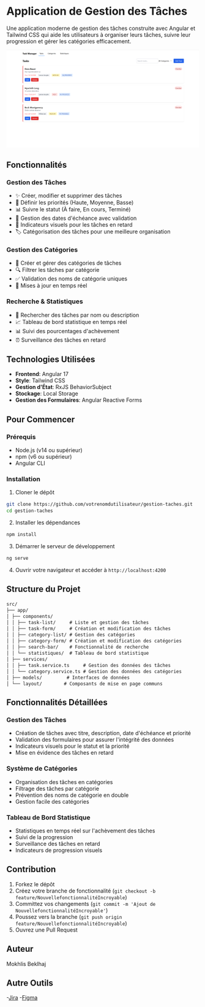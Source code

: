 # Application de Gestion des Tâches

Une application moderne de gestion des tâches construite avec Angular et Tailwind CSS qui aide les utilisateurs à organiser leurs tâches, suivre leur progression et gérer les catégories efficacement.

![Capture d'écran du Gestionnaire de Tâches](https://github.com/JavaAura/Mokhlis_belhaj_S5_B1_TodoList/blob/main/src/assets/image/image.png)

## Fonctionnalités

### Gestion des Tâches
- ✨ Créer, modifier et supprimer des tâches
- 🎯 Définir les priorités (Haute, Moyenne, Basse)
- 📊 Suivre le statut (À faire, En cours, Terminé)
- 📅 Gestion des dates d'échéance avec validation
- 🚨 Indicateurs visuels pour les tâches en retard
- 🏷️ Catégorisation des tâches pour une meilleure organisation

### Gestion des Catégories
- 📁 Créer et gérer des catégories de tâches
- 🔍 Filtrer les tâches par catégorie
- ✅ Validation des noms de catégorie uniques
- 🔄 Mises à jour en temps réel

### Recherche & Statistiques
- 🔎 Rechercher des tâches par nom ou description
- 📈 Tableau de bord statistique en temps réel
- 📊 Suivi des pourcentages d'achèvement
- ⏰ Surveillance des tâches en retard

## Technologies Utilisées

- **Frontend**: Angular 17
- **Style**: Tailwind CSS
- **Gestion d'État**: RxJS BehaviorSubject
- **Stockage**: Local Storage
- **Gestion des Formulaires**: Angular Reactive Forms

## Pour Commencer

### Prérequis

- Node.js (v14 ou supérieur)
- npm (v6 ou supérieur)
- Angular CLI

### Installation

1. Cloner le dépôt
```bash
git clone https://github.com/votrenomdutilisateur/gestion-taches.git
cd gestion-taches
```

2. Installer les dépendances
```bash
npm install
```

3. Démarrer le serveur de développement
```bash
ng serve
```

4. Ouvrir votre navigateur et accéder à `http://localhost:4200`

## Structure du Projet
```
src/
├── app/
│ ├── components/
│ │ ├── task-list/     # Liste et gestion des tâches
│ │ ├── task-form/     # Création et modification des tâches
│ │ ├── category-list/ # Gestion des catégories
│ │ ├── category-form/ # Création et modification des catégories
│ │ ├── search-bar/    # Fonctionnalité de recherche
│ │ └── statistiques/  # Tableau de bord statistique
│ ├── services/
│ │ ├── task.service.ts     # Gestion des données des tâches
│ │ └── category.service.ts # Gestion des données des catégories
│ ├── models/         # Interfaces de données
│ └── layout/        # Composants de mise en page communs
```

## Fonctionnalités Détaillées

### Gestion des Tâches
- Création de tâches avec titre, description, date d'échéance et priorité
- Validation des formulaires pour assurer l'intégrité des données
- Indicateurs visuels pour le statut et la priorité
- Mise en évidence des tâches en retard

### Système de Catégories
- Organisation des tâches en catégories
- Filtrage des tâches par catégorie
- Prévention des noms de catégorie en double
- Gestion facile des catégories

### Tableau de Bord Statistique
- Statistiques en temps réel sur l'achèvement des tâches
- Suivi de la progression
- Surveillance des tâches en retard
- Indicateurs de progression visuels

## Contribution

1. Forkez le dépôt
2. Créez votre branche de fonctionnalité (`git checkout -b feature/NouvellefonctionnalitéIncroyable`)
3. Committez vos changements (`git commit -m 'Ajout de NouvellefonctionnalitéIncroyable'`)
4. Poussez vers la branche (`git push origin feature/NouvellefonctionnalitéIncroyable`)
5. Ouvrez une Pull Request

## Auteur

Mokhlis Beklhaj


## Autre Outils

-[Jira](https://belhajmokhlis.atlassian.net/jira/software/projects/TA)
-[Figma](https://www.figma.com/design/X6KnqKAUaMH9SkCAjtHukb/Untitled?node-id=0-1&t=5odGkhgraohIjV42-1)



